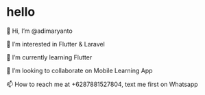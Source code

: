 # hello

👋 Hi, I’m @adimaryanto

👀 I’m interested in Flutter & Laravel

🌱 I’m currently learning Flutter

💞️ I’m looking to collaborate on Mobile Learning App

📫 How to reach me at +6287881527804, text me first on Whatsapp
